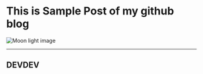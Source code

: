 
# This is Sample Post of my github blog

![Moon light image](https://ozworks.github.io/images/8CD38252-CF41-49F6-B9F5-2082D52DF581.jpeg)


---
DEVDEV
---


